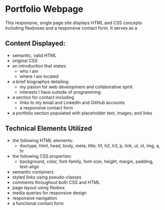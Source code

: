 # Portfolio Webpage

This responsive, single page site displays HTML and CSS concepts including flexboxes and a responsive contact form. It serves as a 

## Content Displayed:

* semantic, valid HTML
* original CSS
* an introduction that states:
    * who I am
    * where I am located
* a brief biographys detailing:
    * my pasion for web development and collaborative spirit
    * interests I have outside of programming
* a section for contact including 
    * links to my email and LinkedIn and GitHub accounts
    * a responsive contact form
* a portfolio section populated with placeholder text, images, and links

## Technical Elements Utilized

* the following HTML elements:
    *  doctype, html, head, body, meta, title, h1, h2, h3, p, link, ul, ol, img, a, hr
* the following CSS properties: 
    * background, color, font-family, font-size, height, margin, padding, text-align
* semantic containers
* styled links using pseudo-classes
* comments throughout both CSS and HTML
* page layout using flexbox.
* media queries for responsive design
* responsive navigation
* a functional contact form


